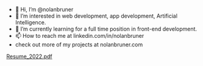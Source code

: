 - 👋 Hi, I’m @nolanbruner
- 👀 I’m interested in web development, app development, Artificial Intelligence.
- 🌱 I’m currently learning for a full time position in front-end development.
- 📫 How to reach me at linkedin.com/in/nolanbruner
- check out more of my projects at nolanbruner.com

<!---
nolanbruner/nolanbruner is a ✨ special ✨ repository because its `README.md` (this file) appears on your GitHub profile.
You can click the Preview link to take a look at your changes.
--->
[Resume_2022.pdf](https://github.com/nolanbruner/nolanbruner/files/9845253/Resume_2022.pdf)
